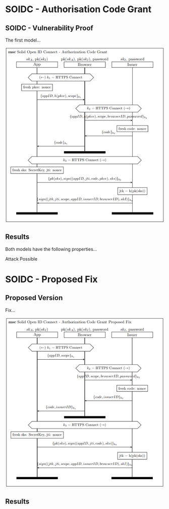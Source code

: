 # SOIDC - Authorisation Code Grant

## SOIDC - Vulnerability Proof

The first model...

![MSC of ...](/msc/msc_soidc.png)

## Results

Both models have the following properties...

Attack Possible

# SOIDC - Proposed Fix

## Proposed Version

Fix...

![MSC of ...](/msc/msc_soidc_fix_nopkce.png)

## Results


